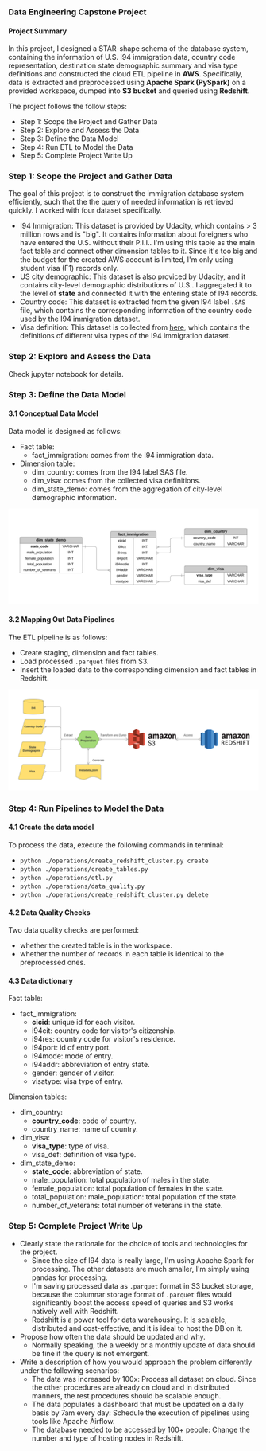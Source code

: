 ### Data Engineering Capstone Project

#### Project Summary

In this project, I designed a STAR-shape schema of the database system, containing the information of U.S. I94 immigration data, country code representation, destination state demographic summary and visa type definitions and constructed the cloud ETL pipeline in **AWS**. Specifically, data is extracted and preprocessed using **Apache Spark (PySpark)** on a provided workspace, dumped into **S3 bucket** and queried using **Redshift**.

The project follows the follow steps:
* Step 1: Scope the Project and Gather Data
* Step 2: Explore and Assess the Data
* Step 3: Define the Data Model
* Step 4: Run ETL to Model the Data
* Step 5: Complete Project Write Up

### Step 1: Scope the Project and Gather Data

The goal of this project is to construct the immigration database system efficiently, such that the the query of needed information is retrieved quickly. I worked with four dataset specifically. 

- I94 Immigration: This dataset is provided by Udacity, which contains > 3 million rows and is "big". It contains information about foreigners who have entered the U.S. without their P.I.I.. I'm using this table as the main fact table and connect other dimension tables to it. Since it's too big and the budget for the created AWS account is limited, I'm only using student visa (F1) records only. 
- US city demographic: This dataset is also proviced by Udacity, and it contains city-level demographic distributions of U.S.. I aggregated it to the level of **state** and connected it with the entering state of I94 records.
- Country code: This dataset is extracted from the given I94 label ```.SAS``` file, which contains the corresponding information of the country code used by the I94 immigration dataset.
- Visa definition: This dataset is collected from [here](https://www.trade.gov/i-94-arrivals-program), which contains the definitions of different visa types of the I94 immigration dataset.

### Step 2: Explore and Assess the Data
Check jupyter notebook for details.

### Step 3: Define the Data Model
#### 3.1 Conceptual Data Model

Data model is designed as follows:
- Fact table:
    - fact_immigration: comes from the I94 immigration data.
- Dimension table:
    - dim_country: comes from the I94 label SAS file.
    - dim_visa: comes from the collected visa definitions.
    - dim_state_demo: comes from the aggregation of city-level demographic information.
    
![schema](./DB_schema.svg)

#### 3.2 Mapping Out Data Pipelines

The ETL pipeline is as follows: 
- Create staging, dimension and fact tables.
- Load processed ```.parquet``` files from S3.
- Insert the loaded data to the corresponding dimension and fact tables in Redshift.

![pipeline](./Pipeline.svg)

### Step 4: Run Pipelines to Model the Data 
#### 4.1 Create the data model

To process the data, execute the following commands in terminal:

* ```python ./operations/create_redshift_cluster.py create```
* ```python ./operations/create_tables.py```
* ```python ./operations/etl.py```
* ```python ./operations/data_quality.py```
* ```python ./operations/create_redshift_cluster.py delete```

#### 4.2 Data Quality Checks

Two data quality checks are performed:
- whether the created table is in the workspace.
- whether the number of records in each table is identical to the preprocessed ones.

#### 4.3 Data dictionary

Fact table:
- fact_immigration:
    - **cicid**: unique id for each visitor.
    - i94cit: country code for visitor's citizenship.
    - i94res: country code for visitor's residence.
    - i94port: id of entry port.
    - i94mode: mode of entry.
    - i94addr: abbreviation of entry state.
    - gender: gender of visitor.
    - visatype: visa type of entry.

Dimension tables:
- dim_country:
    - **country_code**: code of country.
    - country_name: name of country.
- dim_visa:
    - **visa_type**: type of visa.
    - visa_def: definition of visa type.
- dim_state_demo:
    - **state_code**: abbreviation of state.
    - male_population: total population of males in the state.
    - female_population: total population of females in the state.
    - total_population: male_population: total population of the state.
    - number_of_veterans: total number of veterans in the state.
    
### Step 5: Complete Project Write Up
* Clearly state the rationale for the choice of tools and technologies for the project.
    * Since the size of I94 data is really large, I'm using Apache Spark for processing. The other datasets are much smaller, I'm simply using pandas for processing.
    * I'm saving processed data as ```.parquet``` format in S3 bucket storage, because the columnar storage format of ```.parquet``` files would significantly boost the access speed of queries and S3 works natively well with Redshift. 
    * Redshift is a power tool for data warehousing. It is scalable, distributed and cost-effective, and it is ideal to host the DB on it.
* Propose how often the data should be updated and why.
    * Normally speaking, the a weekly or a monthly update of data should be fine if the query is not emergent.
* Write a description of how you would approach the problem differently under the following scenarios:
    * The data was increased by 100x: Process all dataset on cloud. Since the other procedures are already on cloud and in distributed manners, the rest procedures should be scalable enough. 
    * The data populates a dashboard that must be updated on a daily basis by 7am every day: Schedule the execution of pipelines using tools like Apache Airflow.
    * The database needed to be accessed by 100+ people: Change the number and type of hosting nodes in Redshift.
